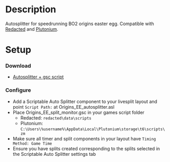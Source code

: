 # Description
Autosplitter for speedrunning BO2 origins easter egg.
Compatible with [Redacted](https://redacted.se) and [Plutonium](https://plutonium.pw).

# Setup
### Download
*  [Autosplitter + gsc script](https://github.com/HuthTV/BO2-Origins-EE-AutoSplitter/releases/download/1.1/ORIGINS_EE_AUTOSPLITTER.zip)

### Configure
* Add a Scriptable Auto Splitter component to your livesplit layout and point ```Script Path:``` at Origins_EE_autosplitter.asl
* Place Origins_EE_split_monitor.gsc in your games script folder
  * Redacted: ```redacted\data\scripts```
  * Plutonium: ```C:\Users\%username%\AppData\Local\Plutonium\storage\t6\scripts\zm```
* Make sure all timer and split components in your layout have ```Timing Method: Game Time```
* Ensure you have splits created corresponding to the splits selected in the Scriptable Auto Splitter settings tab
